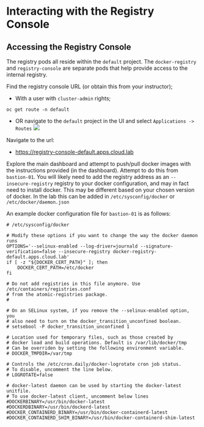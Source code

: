 # Interacting with the Registry Console

## Accessing the Registry Console
The registry pods all reside within the `default` project. The `docker-registry` and `registry-console`
are separate pods that help provide access to the internal registry. 

Find the registry console URL (or obtain this from your instructor); 
- With a user with `cluster-admin` rights; 

```
oc get route -n default
```

- OR navigate to the `default` project in the UI and select `Applications -> Routes`
![](../assets/registry_console.png)

Navigate to the url:
- https://registry-console-default.apps.cloud.lab

Explore the main dashboard and attempt to push/pull docker images with the instructions provided (in the dashboard).
Attempt to do this from `bastion-01`. You will likely need to add the registry address as an `--insecure-registry` registry
to your docker configuration, and may in fact need to install docker. This may be different based on your chosen version 
of docker. In the lab this can be added in `/etc/sysconfig/docker` or `/etc/docker/daemon.json`

An example docker configuration file for `bastion-01` is as follows: 

```
# /etc/sysconfig/docker

# Modify these options if you want to change the way the docker daemon runs
OPTIONS='--selinux-enabled --log-driver=journald --signature-verification=false --insecure-registry docker-registry-default.apps.cloud.lab'
if [ -z "${DOCKER_CERT_PATH}" ]; then
    DOCKER_CERT_PATH=/etc/docker
fi

# Do not add registries in this file anymore. Use /etc/containers/registries.conf
# from the atomic-registries package.
#

# On an SELinux system, if you remove the --selinux-enabled option, you
# also need to turn on the docker_transition_unconfined boolean.
# setsebool -P docker_transition_unconfined 1

# Location used for temporary files, such as those created by
# docker load and build operations. Default is /var/lib/docker/tmp
# Can be overriden by setting the following environment variable.
# DOCKER_TMPDIR=/var/tmp

# Controls the /etc/cron.daily/docker-logrotate cron job status.
# To disable, uncomment the line below.
# LOGROTATE=false

# docker-latest daemon can be used by starting the docker-latest unitfile.
# To use docker-latest client, uncomment below lines
#DOCKERBINARY=/usr/bin/docker-latest
#DOCKERDBINARY=/usr/bin/dockerd-latest
#DOCKER_CONTAINERD_BINARY=/usr/bin/docker-containerd-latest
#DOCKER_CONTAINERD_SHIM_BINARY=/usr/bin/docker-containerd-shim-latest
```


